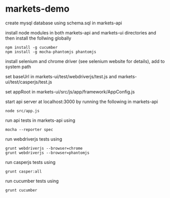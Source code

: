 markets-demo
============

create mysql database using schema.sql in markets-api

install node modules in both markets-api and markets-ui directories and then install the follwing globally

    npm install -g cucumber
    npm install -g mocha-phantomjs phantomjs

install selenium and chrome driver (see selenium website for details), add to system path

set baseUrl in markets-ui/test/webdriverjs/test.js and markets-ui/test/casperjs/test.js

set appRoot in markets-ui/src/js/app/framework/AppConfig.js

start api server at localhost:3000 by running the following in markets-api

    node src/app.js

run api tests in markets-api using

    mocha --reporter spec

run webdriverjs tests using

    grunt webdriverjs --browser=chrome
    grunt webdriverjs --browser=phantomjs
    
run casperjs tests using

    grunt casper:all
    
run cucumber tests using

    grunt cucumber